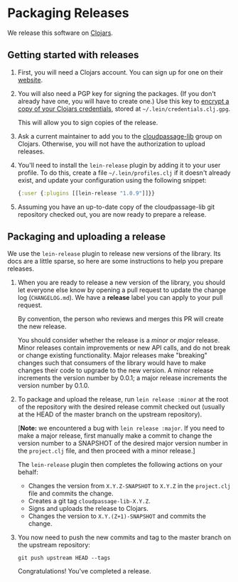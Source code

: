# Packaging Releases

We release this software on
[Clojars](https://clojars.org/cloudpassage-lib).

## Getting started with releases

1. First, you will need a Clojars account. You can sign up for one on their
   [website](https://clojars.org/register).

2. You will also need a PGP key for signing the packages. (If you don't already
   have one, you will have to create one.) Use this key to [encrypt a copy of
   your Clojars
   credentials](https://github.com/technomancy/leiningen/blob/792750b7a1bdf0499081c72b197df41cee5ef648/doc/DEPLOY.md#gpg),
   stored at `~/.lein/credentials.clj.gpg`.

   This will allow you to sign copies of the release.

3. Ask a current maintainer to add you to the
   [cloudpassage-lib](https://clojars.org/cloudpassage-lib) group on Clojars.
   Otherwise, you will not have the authorization to upload releases.

4. You'll need to install the `lein-release` plugin by adding it to your user
   profile. To do this, create a file `~/.lein/profiles.clj` if it doesn't
   already exist, and update your configuration using the following snippet:
   ```clojure
   {:user {:plugins [[lein-release "1.0.9"]]}}
   ```
5. Assuming you have an up-to-date copy of the cloudpassage-lib git repository
   checked out, you are now ready to prepare a release.

## Packaging and uploading a release

We use the `lein-release` plugin to release new versions of the library. Its
docs are a little sparse, so here are some instructions to help you prepare
releases.

1. When you are ready to release a new version of the library, you should let
   everyone else know by opening a pull request to update the change log
   (`CHANGELOG.md`). We have a **release** label you can apply to your pull
   request.

   By convention, the person who reviews and merges this PR will create the new
   release.

   You should consider whether the release is a *minor* or *major* release.
   Minor releases contain improvements or new API calls, and do not break or
   change existing functionality. Major releases make "breaking" changes such
   that consumers of the library would have to make changes their code to
   upgrade to the new version. A minor release increments the version number by
   0.0.1; a major release increments the version number by 0.1.0.

2. To package and upload the release, run `lein release :minor` at the root of
   the repository with the desired release commit checked out (usually at the
   HEAD of the master branch on the upstream repository).

   [**Note:** we encountered a bug with `lein release :major`. If you need to
   make a major release, first manually make a commit to change the version
   number to a SNAPSHOT of the desired major version number in the
   `project.clj` file, and then proceed with a minor release.]

   The `lein-release` plugin then completes the following actions on your
   behalf:

   - Changes the version from `X.Y.Z-SNAPSHOT` to `X.Y.Z` in the `project.clj`
     file and commits the change.
   - Creates a git tag `cloudpassage-lib-X.Y.Z`.
   - Signs and uploads the release to Clojars.
   - Changes the version to `X.Y.(Z+1)-SNAPSHOT` and commits the change.

4. You now need to push the new commits and tag to the master branch on the
   upstream repository:

   ```
   git push upstream HEAD --tags
   ```

   Congratulations! You've completed a release.
